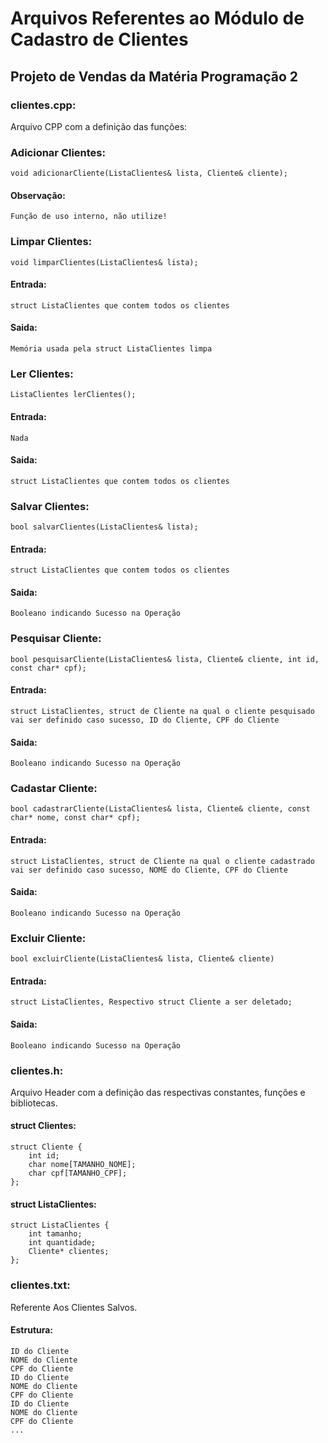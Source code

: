# Arquivos Referentes ao Módulo de Cadastro de Clientes
## Projeto de Vendas da Matéria Programação 2

### clientes.cpp:
Arquivo CPP com a definição das funções:

### Adicionar Clientes:

	void adicionarCliente(ListaClientes& lista, Cliente& cliente);

#### Observação:
	Função de uso interno, não utilize!

### Limpar Clientes:

	void limparClientes(ListaClientes& lista);

#### Entrada:
	struct ListaClientes que contem todos os clientes
#### Saida:
	Memória usada pela struct ListaClientes limpa

### Ler Clientes:

	ListaClientes lerClientes();

#### Entrada:
	Nada
#### Saida:
	struct ListaClientes que contem todos os clientes

### Salvar Clientes:

	bool salvarClientes(ListaClientes& lista);

#### Entrada:
	struct ListaClientes que contem todos os clientes
#### Saida:
	Booleano indicando Sucesso na Operação

### Pesquisar Cliente:

	bool pesquisarCliente(ListaClientes& lista, Cliente& cliente, int id, const char* cpf);

#### Entrada:
	struct ListaClientes, struct de Cliente na qual o cliente pesquisado vai ser definido caso sucesso, ID do Cliente, CPF do Cliente
#### Saida:
	Booleano indicando Sucesso na Operação

### Cadastar Cliente:

	bool cadastrarCliente(ListaClientes& lista, Cliente& cliente, const char* nome, const char* cpf);

#### Entrada:
	struct ListaClientes, struct de Cliente na qual o cliente cadastrado vai ser definido caso sucesso, NOME do Cliente, CPF do Cliente
#### Saida:
	Booleano indicando Sucesso na Operação

### Excluir Cliente:

	bool excluirCliente(ListaClientes& lista, Cliente& cliente)

#### Entrada:
	struct ListaClientes, Respectivo struct Cliente a ser deletado;
#### Saida:
	Booleano indicando Sucesso na Operação

### clientes.h: 
Arquivo Header com a definição das respectivas constantes, funções e bibliotecas.

#### struct Clientes:
	struct Cliente {
		int id;
		char nome[TAMANHO_NOME];
		char cpf[TAMANHO_CPF];
	};

#### struct ListaClientes:
	struct ListaClientes {
		int tamanho;
		int quantidade;
		Cliente* clientes;
	};

### clientes.txt:
Referente Aos Clientes Salvos.

#### Estrutura:

	ID do Cliente
	NOME do Cliente
	CPF do Cliente
	ID do Cliente
	NOME do Cliente
	CPF do Cliente
	ID do Cliente
	NOME do Cliente
	CPF do Cliente	
	...